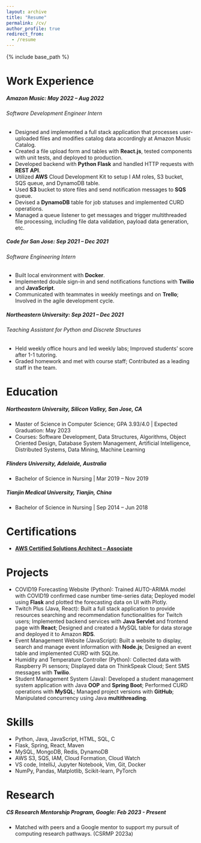 ```yaml
---
layout: archive
title: "Resume"
permalink: /cv/
author_profile: true
redirect_from:
  - /resume
---
```


{% include base_path %}

Work Experience
======
##### Amazon Music: May 2022 – Aug 2022
###### Software Development Engineer Intern
  * Designed and implemented a full stack application that processes    user-uploaded files and modifies catalog data accordingly at Amazon Music Catalog.
  * Created a file upload form and tables with __React.js__, tested components with unit tests, and deployed to production.
  * Developed backend with __Python Flask__ and handled HTTP requests with __REST API__.
  * Utilized __AWS__ Cloud Development Kit to setup I AM roles, S3 bucket, SQS queue, and DynamoDB table.
  * Used __S3__ bucket to store files and send notification messages to __SQS__ queue.
  * Devised a __DynamoDB__ table for job statuses and implemented CURD operations.
  * Managed a queue listener to get messages and trigger multithreaded file processing, including file data validation, payload data generation, etc.

##### Code for San Jose: Sep 2021 – Dec 2021
###### Software Engineering Intern
  * Built local environment with __Docker__.
  * Implemented double sign-in and send notifications functions with __Twilio__ and __JavaScript__.
  * Communicated with teammates in weekly meetings and on __Trello__; Involved in the agile development cycle.

##### Northeastern University: Sep 2021 – Dec 2021
###### Teaching Assistant for Python and Discrete Structures
  * Held weekly office hours and led weekly labs; Improved students’ score after 1-1 tutoring.
  * Graded homework and met with course staff; Contributed as a leading staff in the team.
  
Education
======
##### Northeastern University, Silicon Valley, San Jose, CA
  * Master of Science in Computer Science; GPA 3.93/4.0 | Expected Graduation: May 2023
  * Courses: Software Development, Data Structures, Algorithms, Object Oriented Design, Database System Management, Artificial Intelligence, Distributed Systems, Data Mining, Machine Learning
##### Flinders University, Adelaide, Australia 
  * Bachelor of Science in Nursing | Mar 2019 – Nov 2019
##### Tianjin Medical University, Tianjin, China
  * Bachelor of Science in Nursing | Sep 2014 – Jun 2018

Certifications
======
* **[AWS Certified Solutions Architect – Associate](https://www.credly.com/badges/9e3b3b4e-ff39-4637-9f8d-7474319017d6/linked_in?t=rrmgea)**

Projects
======
* COVID19 Forecasting Website (Python): Trained AUTO-ARIMA model with COVID19 confirmed case number time-series data; Deployed model using __Flask__ and plotted the forecasting data on UI with Plotly.
* Twitch Plus (Java, React): Built a full stack application to provide resources searching and recommendation functionalities for Twitch users; Implemented backend services with __Java Servlet__ and frontend page with __React__; Designed and created a MySQL table for data storage and deployed it to Amazon __RDS__.
* Event Management Website (JavaScript): Built a website to display, search and manage event information with __Node.js__; Designed an event table and implemented CURD with SQLite.
* Humidity and Temperature Controller (Python): Collected data with Raspberry Pi sensors; Displayed data on ThinkSpeak Cloud; Sent SMS messages with __Twilio__.
* Student Management System (Java): Developed a student management system application with Java __OOP__ and __Spring Boot__; Performed CURD operations with __MySQL__; Managed project versions with __GitHub__; Manipulated concurrency using Java __multithreading__.  

Skills
======
* Python, Java, JavaScript, HTML, SQL, C
* Flask, Spring, React, Maven
* MySQL, MongoDB, Redis, DynamoDB
* AWS S3, SQS, IAM, Cloud Formation, Cloud Watch
* VS code, IntelliJ, Jupyter Notebook, Vim, Git, Docker
* NumPy, Pandas, Matplotlib, Scikit-learn, PyTorch

Research
======
##### CS Research Mentorship Program, Google: Feb 2023 - Present 
* Matched with peers and a Google mentor to support my pursuit of computing research pathways. (CSRMP 2023a)